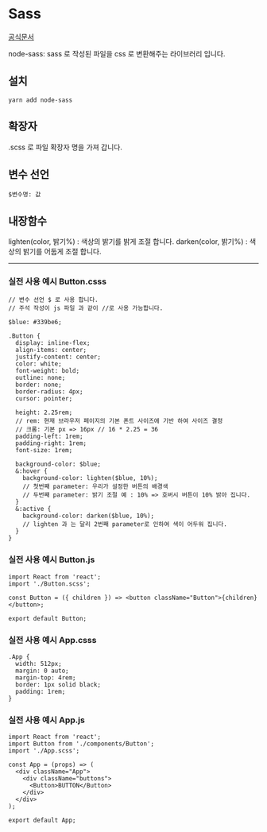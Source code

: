 # Sass

[공식문서](https://sass-lang.com/guide)

node-sass: sass 로 작성된 파일을 css 로 변환해주는 라이브러리 입니다.

## 설치

```
yarn add node-sass
```

## 확장자

.scss 로 파일 확장자 명을 가져 갑니다.

## 변수 선언

```
$변수명: 값
```

## 내장함수

lighten(color, 밝기%) : 색상의 밝기를 밝게 조절 합니다.
darken(color, 밝기%) : 색상의 밝기를 어둡게 조절 합니다.

---

### 실전 사용 예시 Button.csss

```
// 변수 선언 $ 로 사용 합니다.
// 주석 작성이 js 파일 과 같이 //로 사용 가능합니다.

$blue: #339be6;

.Button {
  display: inline-flex;
  align-items: center;
  justify-content: center;
  color: white;
  font-weight: bold;
  outline: none;
  border: none;
  border-radius: 4px;
  cursor: pointer;

  height: 2.25rem;
  // rem: 현재 브라우저 페이지의 기본 폰트 사이즈에 기반 하여 사이즈 결정
  // 크롬: 기본 px => 16px // 16 * 2.25 = 36
  padding-left: 1rem;
  padding-right: 1rem;
  font-size: 1rem;

  background-color: $blue;
  &:hover {
    background-color: lighten($blue, 10%);
    // 첫번째 parameter: 우리가 설정한 버튼의 배경색
    // 두번째 parameter: 밝기 조절 예 : 10% => 호버시 버튼이 10% 밝아 집니다.
  }
  &:active {
    background-color: darken($blue, 10%);
    // lighten 과 는 달리 2번째 parameter로 인하여 색이 어두워 집니다.
  }
}
```

### 실전 사용 예시 Button.js

```
import React from 'react';
import './Button.scss';

const Button = ({ children }) => <button className="Button">{children}</button>;

export default Button;
```

### 실전 사용 예시 App.csss

```
.App {
  width: 512px;
  margin: 0 auto;
  margin-top: 4rem;
  border: 1px solid black;
  padding: 1rem;
}
```

### 실전 사용 예시 App.js

```
import React from 'react';
import Button from './components/Button';
import './App.scss';

const App = (props) => (
  <div className="App">
    <div className="buttons">
      <Button>BUTTON</Button>
    </div>
  </div>
);

export default App;
```
